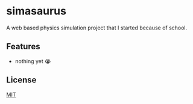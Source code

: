 # simasaurus

A web based physics simulation project that I started because of school.



## Features

- nothing yet 😭


## License

[MIT](https://choosealicense.com/licenses/mit/)

